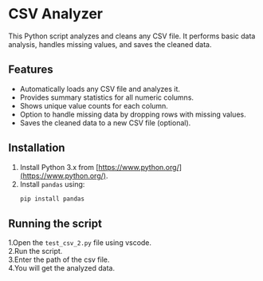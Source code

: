 # CSV Analyzer

This Python script analyzes and cleans any CSV file. It performs basic data analysis, handles missing values, and saves the cleaned data.

## Features

- Automatically loads any CSV file and analyzes it.
- Provides summary statistics for all numeric columns.
- Shows unique value counts for each column.
- Option to handle missing data by dropping rows with missing values.
- Saves the cleaned data to a new CSV file (optional).

## Installation

1. Install Python 3.x from [https://www.python.org/](https://www.python.org/).
2. Install `pandas` using:
   ```bash
   pip install pandas
## Running the script

1.Open the `test_csv_2.py` file using vscode.<br>
2.Run the script.<br>
3.Enter the path of the csv file.<br>
4.You will get the analyzed data.

